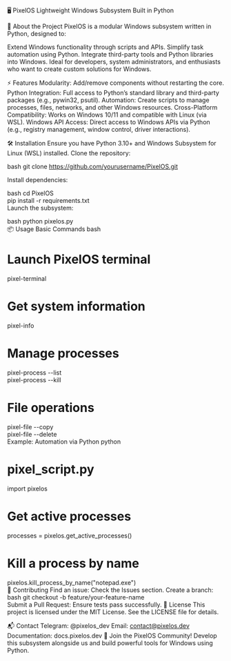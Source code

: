 🖥️ PixelOS
Lightweight Windows Subsystem Built in Python

🚀 About the Project
PixelOS is a modular Windows subsystem written in Python, designed to:

Extend Windows functionality through scripts and APIs.
Simplify task automation using Python.
Integrate third-party tools and Python libraries into Windows.
Ideal for developers, system administrators, and enthusiasts who want to create custom solutions for Windows.

⚡ Features
Modularity: Add/remove components without restarting the core.
Python Integration: Full access to Python’s standard library and third-party packages (e.g., pywin32, psutil).
Automation: Create scripts to manage processes, files, networks, and other Windows resources.
Cross-Platform Compatibility: Works on Windows 10/11 and compatible with Linux (via WSL).
Windows API Access: Direct access to Windows APIs via Python (e.g., registry management, window control, driver interactions).

🛠️ Installation
Ensure you have Python 3.10+ and Windows Subsystem for Linux (WSL) installed.
Clone the repository:

bash
git clone https://github.com/yourusername/PixelOS.git  

Install dependencies:

bash
cd PixelOS  
pip install -r requirements.txt  
Launch the subsystem:


bash
python pixelos.py  
📦 Usage
Basic Commands
bash
# Launch PixelOS terminal  
pixel-terminal  

# Get system information  
pixel-info  

# Manage processes  
pixel-process --list  
pixel-process --kill <PID>  

# File operations  
pixel-file --copy <src> <dst>  
pixel-file --delete <path>  
Example: Automation via Python
python
# pixel_script.py  
import pixelos  

# Get active processes  
processes = pixelos.get_active_processes()  

# Kill a process by name  
pixelos.kill_process_by_name("notepad.exe")  
🤝 Contributing
Find an issue: Check the Issues section.
Create a branch:
bash
git checkout -b feature/your-feature-name  
Submit a Pull Request: Ensure tests pass successfully.
📄 License
This project is licensed under the MIT License. See the LICENSE file for details.

📬 Contact
Telegram: @pixelos_dev
Email: contact@pixelos.dev
Documentation: docs.pixelos.dev
🌟 Join the PixelOS Community!
Develop this subsystem alongside us and build powerful tools for Windows using Python.